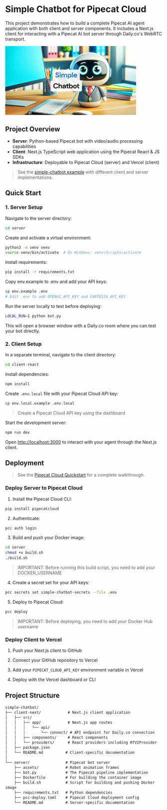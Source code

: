 # Simple Chatbot for Pipecat Cloud

This project demonstrates how to build a complete Pipecat AI agent application with both client and server components. It includes a Next.js client for interacting with a Pipecat AI bot server through Daily.co's WebRTC transport.

<img src="image.png" width="420px">

## Project Overview

- **Server**: Python-based Pipecat bot with video/audio processing capabilities
- **Client**: Next.js TypeScript web application using the Pipecat React & JS SDKs
- **Infrastructure**: Deployable to Pipecat Cloud (server) and Vercel (client)

> See the [simple-chatbot example](https://github.com/pipecat-ai/pipecat/tree/main/examples/simple-chatbot) with different client and server implementations.

## Quick Start

### 1. Server Setup

Navigate to the server directory:

```bash
cd server
```

Create and activate a virtual environment:

```bash
python3 -m venv venv
source venv/bin/activate  # On Windows: venv\Scripts\activate
```

Install requirements:

```bash
pip install -r requirements.txt
```

Copy env.example to .env and add your API keys:

```bash
cp env.example .env
# Edit .env to add OPENAI_API_KEY and CARTESIA_API_KEY
```

Run the server locally to test before deploying:

```bash
LOCAL_RUN=1 python bot.py
```

This will open a browser window with a Daily.co room where you can test your bot directly.

### 2. Client Setup

In a separate terminal, navigate to the client directory:

```bash
cd client-react
```

Install dependencies:

```bash
npm install
```

Create `.env.local` file with your Pipecat Cloud API key:

```bash
cp env.local.example .env.local
```

> Create a Pipecat Cloud API key using the dashboard

Start the development server:

```bash
npm run dev
```

Open [http://localhost:3000](http://localhost:3000) to interact with your agent through the Next.js client.

## Deployment

> See the [Pipecat Cloud Quickstart](https://docs.pipecat.daily.co/quickstart) for a complete walkthrough.

### Deploy Server to Pipecat Cloud

1. Install the Pipecat Cloud CLI:

```bash
pip install pipecatcloud
```

2. Authenticate:

```bash
pcc auth login
```

3. Build and push your Docker image:

```bash
cd server
chmod +x build.sh
./build.sh
```

> IMPORTANT: Before running this build script, you need to add your DOCKER_USERNAME

4. Create a secret set for your API keys:

```bash
pcc secrets set simple-chatbot-secrets --file .env
```

5. Deploy to Pipecat Cloud:

```bash
pcc deploy
```

> IMPORTANT: Before deploying, you need to add your Docker Hub username

### Deploy Client to Vercel

1. Push your Next.js client to GitHub

2. Connect your GitHub repository to Vercel

3. Add your `PIPECAT_CLOUD_API_KEY` environment variable in Vercel

4. Deploy with the Vercel dashboard or CLI

## Project Structure

```
simple-chatbot/
├── client-next/            # Next.js client application
│   ├── src/
│   │   ├── app/            # Next.js app routes
│   │   │   └── api/
│   │   │       └── connect/ # API endpoint for Daily.co connection
│   │   ├── components/     # React components
│   │   └── providers/      # React providers including RTVIProvider
│   ├── package.json
│   └── README.md          # Client-specific documentation
│
└── server/                # Pipecat bot server
    ├── assets/            # Robot animation frames
    ├── bot.py             # The Pipecat pipeline implementation
    ├── Dockerfile         # For building the container image
    ├── build.sh           # Script for building and pushing Docker image
    ├── requirements.txt   # Python dependencies
    ├── pcc-deploy.toml    # Pipecat Cloud deployment config
    └── README.md          # Server-specific documentation
```
